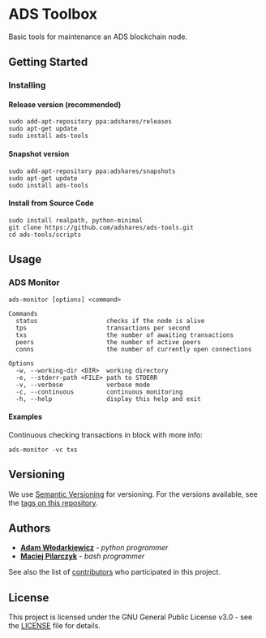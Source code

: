 # ADS Toolbox

Basic tools for maintenance an ADS blockchain node.

## Getting Started

### Installing

#### Release version (recommended)

```
sudo add-apt-repository ppa:adshares/releases
sudo apt-get update
sudo install ads-tools
```

#### Snapshot version

```
sudo add-apt-repository ppa:adshares/snapshots
sudo apt-get update
sudo install ads-tools
```

#### Install from Source Code

```
sudo install realpath, python-minimal
git clone https://github.com/adshares/ads-tools.git
cd ads-tools/scripts
```

## Usage

### ADS Monitor

```
ads-monitor [options] <command>

Commands
  status                   checks if the node is alive
  tps                      transactions per second
  txs                      the number of awaiting transactions
  peers                    the number of active peers
  conns                    the number of currently open connections

Options
  -w, --working-dir <DIR>  working directory
  -e, --stderr-path <FILE> path to STDERR
  -v, --verbose            verbose mode
  -c, --continuous         continuous monitoring
  -h, --help               display this help and exit
```

#### Examples

Continuous checking transactions in block with more info:

```
ads-monitor -vc txs
```

## Versioning

We use [Semantic Versioning](https://semver.org/spec/v2.0.0.html) for versioning. For the versions available, see the 
[tags on this repository](https://github.com/adshares/ads-tools/tags).

## Authors

* **[Adam Włodarkiewicz](https://github.com/awlodarkiewicz)** - _python programmer_
* **[Maciej Pilarczyk](https://github.com/m-pilarczyk)** - _bash programmer_

See also the list of [contributors](https://github.com/adshares/ads-tools/graphs/contributors) who participated in this 
project.

## License 

This project is licensed under the GNU General Public License v3.0 - see the [LICENSE](LICENSE) file for details.
